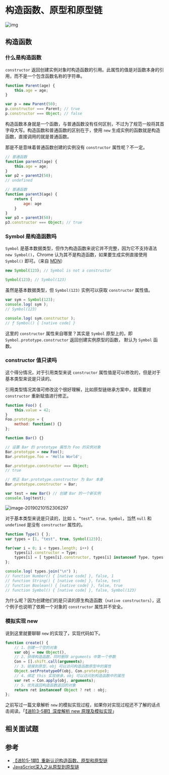 # 构造函数、原型和原型链

![img](https://cdn.jsdelivr.net/gh/claude-hub/cloud-img@main/2024/03/202404011933665.jpg)

## 构造函数

### 什么是构造函数

`constructor` 返回创建实例对象时构造函数的引用。此属性的值是对函数本身的引用，而不是一个包含函数名称的字符串。

```js
function Parent(age) {
    this.age = age;
}

var p = new Parent(50);
p.constructor === Parent; // true
p.constructor === Object; // false
```

构造函数本身就是一个函数，与普通函数没有任何区别，不过为了规范一般将其首字母大写。构造函数和普通函数的区别在于，使用 `new` 生成实例的函数就是构造函数，直接调用的就是普通函数。

那是不是意味着普通函数创建的实例没有 `constructor` 属性呢？不一定。

```js
// 普通函数
function parent2(age) {
    this.age = age;
}
var p2 = parent2(50);
// undefined

// 普通函数
function parent3(age) {
    return {
        age: age
    }
}
var p3 = parent3(50);
p3.constructor === Object; // true
```

### Symbol 是构造函数吗

`Symbol` 是基本数据类型，但作为构造函数来说它并不完整，因为它不支持语法 `new Symbol()`，Chrome 认为其不是构造函数，如果要生成实例直接使用 `Symbol()` 即可。（来自 [MDN](https://developer.mozilla.org/zh-CN/docs/Web/JavaScript/Reference/Global_Objects/Symbol)）

```js
new Symbol(123); // Symbol is not a constructor 

Symbol(123); // Symbol(123)
```

虽然是基本数据类型，但 `Symbol(123)` 实例可以获取 `constructor` 属性值。

```js
var sym = Symbol(123); 
console.log( sym );
// Symbol(123) 

console.log( sym.constructor );
// ƒ Symbol() { [native code] }
```

这里的 `constructor` 属性来自哪里？其实是 `Symbol` 原型上的，即 `Symbol.prototype.constructor` 返回创建实例原型的函数， 默认为 `Symbol` 函数。

### constructor 值只读吗

这个得分情况，对于引用类型来说 `constructor` 属性值是可以修改的，但是对于基本类型来说是只读的。

引用类型情况其值可修改这个很好理解，比如原型链继承方案中，就需要对  `constructor` 重新赋值进行修正。

```js
function Foo() {
    this.value = 42;
}
Foo.prototype = {
    method: function() {}
};

function Bar() {}

// 设置 Bar 的 prototype 属性为 Foo 的实例对象
Bar.prototype = new Foo();
Bar.prototype.foo = 'Hello World';

Bar.prototype.constructor === Object;
// true

// 修正 Bar.prototype.constructor 为 Bar 本身
Bar.prototype.constructor = Bar;

var test = new Bar() // 创建 Bar 的一个新实例
console.log(test);
```

![image-20190210152306297](https://cdn.jsdelivr.net/gh/claude-hub/cloud-img@main/2024/03/202404011933620.jpg)

对于基本类型来说是只读的，比如 `1、“test”、true、Symbol`，当然 `null` 和 `undefined` 是没有 `constructor` 属性的。

```js
function Type() { };
var	types = [1, "test", true, Symbol(123)];

for(var i = 0; i < types.length; i++) {
	types[i].constructor = Type;
	types[i] = [ types[i].constructor, types[i] instanceof Type, types[i].toString() ];
};

console.log( types.join("\n") );
// function Number() { [native code] }, false, 1
// function String() { [native code] }, false, test
// function Boolean() { [native code] }, false, true
// function Symbol() { [native code] }, false, Symbol(123)
```

为什么呢？因为创建他们的是只读的原生构造函数（`native constructors`），这个例子也说明了依赖一个对象的 `constructor` 属性并不安全。

### 模拟实现 new

说到这里就要聊聊 `new` 的实现了，实现代码如下。

```js
function create() {
	// 1、创建一个空的对象
    var obj = new Object(),
	// 2、获得构造函数，同时删除 arguments 中第一个参数
    Con = [].shift.call(arguments);
	// 3、链接到原型，obj 可以访问构造函数原型中的属性
    Object.setPrototypeOf(obj, Con.prototype);
	// 4、绑定 this 实现继承，obj 可以访问到构造函数中的属性
    var ret = Con.apply(obj, arguments);
	// 5、优先返回构造函数返回的对象
	return ret instanceof Object ? ret : obj;
};
```

之前写过一篇文章解析 `new` 的模拟实现过程，如果你对实现过程还不了解的话点击阅读。「[【进阶3-5期】深度解析 new 原理及模拟实现](https://github.com/yygmind/blog/issues/24)」

## 相关面试题



## 参考

- [【进阶5-1期】重新认识构造函数、原型和原型链 ](https://github.com/yygmind/blog/issues/32)
- [JavaScript深入之从原型到原型链 ](https://github.com/mqyqingfeng/Blog/issues/2)

